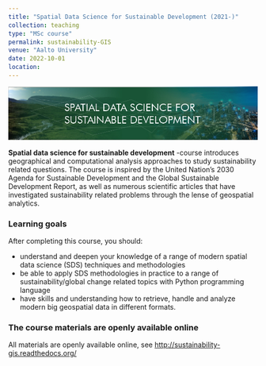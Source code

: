 ```yaml
---
title: "Spatial Data Science for Sustainable Development (2021-)"
collection: teaching
type: "MSc course"
permalink: sustainability-GIS
venue: "Aalto University"
date: 2022-10-01
location: 
---
```


![SDS4SD banner](sustainability-sds-banner.jpg)

**Spatial data science for sustainable development** -course introduces geographical and computational analysis approaches to study sustainability related questions. The course is inspired by the United Nation’s 2030 Agenda for Sustainable Development and the Global Sustainable Development Report, as well as numerous scientific articles that have investigated sustainability related problems through the lense of geospatial analytics. 

### Learning goals

After completing this course, you should:

- understand and deepen your knowledge of a range of modern spatial data science (SDS) techniques and methodologies
- be able to apply SDS methodologies in practice to a range of sustainability/global change related topics with Python programming language
- have skills and understanding how to retrieve, handle and analyze modern big geospatial data in different formats.


### The course materials are openly available online

All materials are openly available online, see http://sustainability-gis.readthedocs.org/ 


